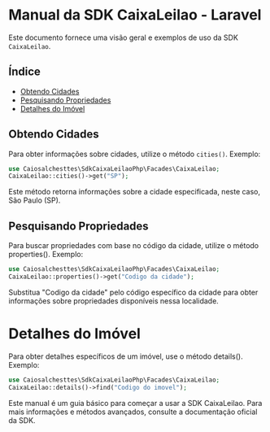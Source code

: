 # Manual da SDK CaixaLeilao - Laravel

Este documento fornece uma visão geral e exemplos de uso da SDK `CaixaLeilao`.

## Índice

- [Obtendo Cidades](#obtendo-cidades)
- [Pesquisando Propriedades](#pesquisando-propriedades)
- [Detalhes do Imóvel](#detalhes-do-imóvel)

## Obtendo Cidades

Para obter informações sobre cidades, utilize o método `cities()`. Exemplo:

```php
use Caiosalchesttes\SdkCaixaLeilaoPhp\Facades\CaixaLeilao;
CaixaLeilao::cities()->get("SP");
```

Este método retorna informações sobre a cidade especificada, neste caso, São Paulo (SP).
 
## Pesquisando Propriedades
Para buscar propriedades com base no código da cidade, utilize o método properties(). Exemplo:

```php
use Caiosalchesttes\SdkCaixaLeilaoPhp\Facades\CaixaLeilao;
CaixaLeilao::properties()->get("Codigo da cidade");
```

Substitua "Codigo da cidade" pelo código específico da cidade para obter informações sobre propriedades disponíveis nessa localidade.

# Detalhes do Imóvel

Para obter detalhes específicos de um imóvel, use o método details(). Exemplo:

```php
use Caiosalchesttes\SdkCaixaLeilaoPhp\Facades\CaixaLeilao;
CaixaLeilao::details()->find("Codigo do imovel");
```

Este manual é um guia básico para começar a usar a SDK CaixaLeilao. Para mais informações e métodos avançados, consulte a documentação oficial da SDK.
